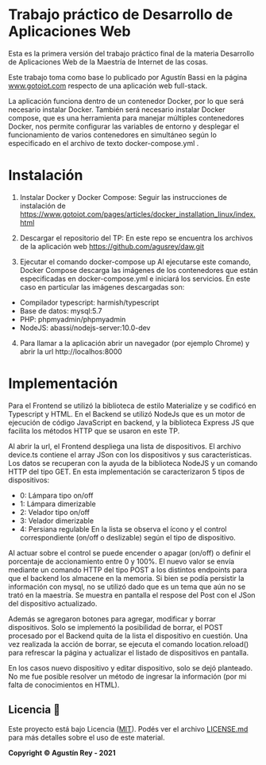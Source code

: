 Trabajo práctico de Desarrollo de Aplicaciones Web
==================================================

Esta es la primera versión del trabajo práctico final de la materia Desarrollo de Aplicaciones Web de la Maestría de Internet de las cosas.

Este trabajo toma como base lo publicado por Agustín Bassi en la página www.gotoiot.com respecto de una aplicación web full-stack.

La aplicación funciona dentro de un contenedor Docker, por lo que será necesario instalar Docker. También será necesario instalar Docker compose, que es una herramienta para manejar múltiples contenedores Docker, nos permite configurar las variables de entorno y desplegar el funcionamiento de varios contenedores en simultáneo según lo especificado en el archivo de texto docker-compose.yml .


# Instalación
1) Instalar Docker y Docker Compose:
Seguir las instrucciones de instalación de https://www.gotoiot.com/pages/articles/docker_installation_linux/index.html

2) Descargar el repositorio del TP:
En este repo se encuentra los archivos de la aplicación web https://github.com/agusrey/daw.git

3) Ejecutar el comando docker-compose up
Al ejecutarse este comando, Docker Compose descarga las imágenes de los contenedores que están especificadas en docker-compose.yml e iniciará los servicios. En este caso en particular las imágenes descargadas son:
-    Compilador typescript: harmish/typescript
-    Base de datos:  mysql:5.7
-    PHP:    phpmyadmin/phpmyadmin
-    NodeJS: abassi/nodejs-server:10.0-dev

4) Para llamar a la aplicación abrir un navegador (por ejemplo Chrome) y abrir la url http://localhos:8000

# Implementación

Para el Frontend se utilizó la biblioteca de estilo Materialize y se codificó en Typescript y HTML.
En el Backend se utilizó NodeJs que es un motor de ejecución de código JavaScript en backend, y la biblioteca Express JS que facilita los métodos HTTP que se usaron en este TP.

Al abrir la url, el Frontend despliega una lista de dispositivos. El archivo device.ts contiene el array JSon con los dispositivos y sus características. Los datos se recuperan con la ayuda de la biblioteca NodeJS y un comando HTTP del tipo GET.
En esta implementación se caracterizaron 5 tipos de dispositivos:
-    0: Lámpara tipo on/off 
-    1: Lámpara dimerizable
-    2: Velador tipo on/off
-    3: Velador dimerizable
-    4: Persiana regulable
En la lista se observa el ícono y el control correspondiente (on/off o deslizable) según el tipo de dispositivo.

Al actuar sobre el control se puede encender o apagar (on/off) o definir el porcentaje de accionamiento entre 0 y 100%. El nuevo valor se envía mediante un comando HTTP del tipo POST a los distintos endpoints para que el backend los almacene en la memoria. Si bien se podía persistir la información con mysql, no se utilizó dado que es un tema que aún no se trató en la maestría. Se muestra en pantalla el respose del Post con el JSon del dispositivo actualizado.

Además se agregaron botones para agregar, modificar y borrar dispositivos.
Solo se implementó la posibilidad de borrar, el POST procesado por el Backend quita de la lista el dispositivo en cuestión. Una vez realizada la acción de borrar, se ejecuta el comando location.reload() para refrescar la página y actualizar el listado de dispositivos en pantalla.

En los casos nuevo dispositivo y editar dispositivo, solo se dejó planteado. No me fue posible resolver un método de ingresar la información (por mi falta de conocimientos en HTML).

## Licencia 📄

Este proyecto está bajo Licencia ([MIT](https://choosealicense.com/licenses/mit/)). Podés ver el archivo [LICENSE.md](LICENSE.md) para más detalles sobre el uso de este material.

**Copyright © Agustín Rey - 2021**
